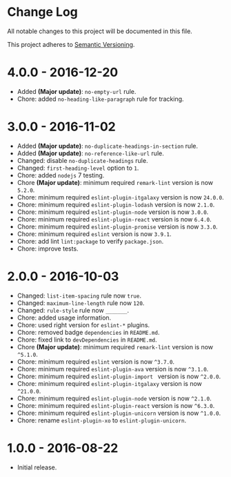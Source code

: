 # Change Log

All notable changes to this project will be documented in this file.

This project adheres to [Semantic Versioning](http://semver.org/).

# 4.0.0 - 2016-12-20

- Added **(Major update)**: `no-empty-url` rule.
- Chore: added `no-heading-like-paragraph` rule for tracking.

# 3.0.0 - 2016-11-02

- Added **(Major update)**: `no-duplicate-headings-in-section` rule.
- Added **(Major update)**: `no-reference-like-url` rule.
- Changed: disable `no-duplicate-headings` rule.
- Changed: `first-heading-level` option to `1`.
- Chore: added `nodejs` 7 testing.
- Chore **(Major update)**: minimum required `remark-lint` version is now `5.2.0`.
- Chore: minimum required `eslint-plugin-itgalaxy` version is now `24.0.0`.
- Chore: minimum required `eslint-plugin-lodash` version is now `2.1.0`.
- Chore: minimum required `eslint-plugin-node` version is now `3.0.0`.
- Chore: minimum required `eslint-plugin-react` version is now `6.4.0`.
- Chore: minimum required `eslint-plugin-promise` version is now `3.3.0`.
- Chore: minimum required `eslint` version is now `3.9.1`.
- Chore: add lint `lint:package` to verify `package.json`.
- Chore: improve tests.

# 2.0.0 - 2016-10-03

- Changed: `list-item-spacing` rule now `true`.
- Changed: `maximum-line-length` rule now `120`.
- Changed: `rule-style` rule now `_______`.
- Chore: added usage information.
- Chore: used right version for `eslint-*` plugins.
- Chore: removed badge `dependencies` in `README.md`.
- Chore: fixed link to `devDependencies` in `README.md`.
- Chore **(Major update)**: minimum required `remark-lint` version is now `^5.1.0`.
- Chore: minimum required `eslint` version is now `^3.7.0`.
- Chore: minimum required `eslint-plugin-ava` version is now `^3.1.0`.
- Chore: minimum required `eslint-plugin-import ` version is now `^2.0.0`.
- Chore: minimum required `eslint-plugin-itgalaxy` version is now `^21.0.0`.
- Chore: minimum required `eslint-plugin-node` version is now `^2.1.0`.
- Chore: minimum required `eslint-plugin-react` version is now `^6.3.0`.
- Chore: minimum required `eslint-plugin-unicorn` version is now `^1.0.0`.
- Chore: rename `eslint-plugin-xo` to `eslint-plugin-unicorn`.

# 1.0.0 - 2016-08-22

- Initial release.
